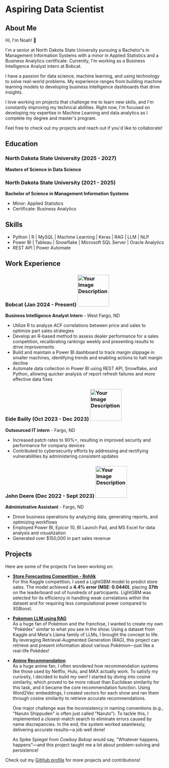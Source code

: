 # Aspiring Data Scientist 
## About Me

Hi, I'm Noah! 👋

I'm a senior at North Dakota State University pursuing a Bachelor's in Management Information Systems with a minor in Applied Statistics and a Business Analytics certificate. Currently, I'm working as a Business Intelligence Analyst intern at Bobcat.

I have a passion for data science, machine learning, and using technology to solve real-world problems. My experience ranges from building machine learning models to developing business intelligence dashboards that drive insights.

I love working on projects that challenge me to learn new skills, and I'm constantly improving my technical abilities. Right now, I'm focused on developing my expertise in Machine Learning and data analytics as I complete my degree and master's program.

Feel free to check out my projects and reach out if you'd like to collaborate!

## Education

### North Dakota State University (2025 - 2027) 
**Masters of Science in Data Science**

### North Dakota State University (2021 - 2025)
**Bachelor of Science in Management Information Systems**  
- Minor: Applied Statistics  
- Certificate: Business Analytics


## Skills 
- Python | R | MySQL | Machine Learning | Keras | RAG | LLM | NLP 
- Power BI | Tableau | Snowflake | Microsoft SQL Server | Oracle Analytics
- REST API | Power Automate

## Work Experience 

### Bobcat (Jan 2024 - Present)   <img src="https://yt3.ggpht.com/a/AGF-l79kHVPgJKSYCjRa36SSkMDcRsRnP7pwuI5xWQ=s900-c-k-c0xffffffff-no-rj-mo" alt="Your Image Description" height = "100" width="100"/> 
**Business Intelligence Analyst Intern** - West Fargo, ND
- Utilize R to analyze ACF correlations between price and sales to optimize part sales strategies
- Develop an R-based method to assess dealer performance for a sales competition, recalibrating rankings weekly and presenting results to drive improvements
- Build and maintain a Power BI dashboard to track margin slippage in smaller machines, identifying trends and enabling actions to halt margin decline
- Automate data collection in Power BI using REST API, Snowflake, and Python, allowing quicker analysis of report refresh failures and more effective data fixes
 
### Eide Bailly (Oct 2023 - Dec 2023)   <img src="https://th.bing.com/th/id/OIP.7EbIYdnWeTVqC-xRODEzYwHaHa?rs=1&pid=ImgDetMain" alt="Your Image Description" height = "100" width="100"/>
**Outsourced IT intern** - Fargo, ND
- Increased patch rates to 90%+, resulting in improved security and performance for company devices
- Contributed to cybersecurity efforts by addressing and rectifying vulnerabilities by administering consistent updates

 
### John Deere (Dec 2022 - Sept 2023)   <img src="https://brandlogos.net/wp-content/uploads/2021/10/john-deere-logo-symbol-vector.png" alt="Your Image Description" height = "100" width="100"/>
**Administrative Assistant** - Fargo, ND
- Drove business operations by analyzing data, generating reports, and optimizing workflows
- Employed Power BI, Epicor 10, BI Launch Pad, and MS Excel for data analysis and visualization
- Generated over $150,000 in part sales revenue

## Projects

Here are some of the projects I've been working on:

- **[Store Forecasting Competition - Rohlik](https://github.com/noahny87/Projects-Competition)**  
For this Kaggle competition, I used a LightGBM model to predict store sales. The model achieved a **4.4% error (MSE: 0.0440)**, placing **37th** on the leaderboard out of hundreds of participants. LightGBM was selected for its efficiency in handling weak correlations within the dataset and for requiring less computational power compared to XGBoost.

- **[Pokemon LLM using RAG](https://github.com/noahny87/Pokemon-Chat-Bot-using-RAG)**  
  As a huge fan of Pokémon and the franchise, I wanted to create my own "Pokédex" similar to what you see in the show. Using a dataset from Kaggle and Meta's Llama family of LLMs, I brought the concept to life. By leveraging Retrieval-Augmented Generation (RAG), this project can retrieve and present information about various Pokémon—just like a real-life Pokédex!

- **[Anime Recommendation](https://github.com/noahny87/Anime-Recommendation)**  
  As a huge anime fan, I often wondered how recommendation systems like those used by Netflix, Hulu, and MAX actually work. To satisfy my curiosity, I decided to build my own! I started by diving into cosine similarity, which proved to be more robust than Euclidean similarity for this task, and it became the core recommendation function. Using Word2Vec embeddings, I created vectors for each show and ran them through cosine similarity to retrieve accurate recommendations.

  One major challenge was the inconsistency in naming conventions (e.g., "Naruto Shippuden" is often just called "Naruto"). To tackle this, I implemented a closest-match search to eliminate errors caused by name discrepancies. In the end, the system worked seamlessly, delivering accurate results—a job well done!

  As Spike Spiegel from *Cowboy Bebop* would say, "Whatever happens, happens"—and this project taught me a lot about problem-solving and persistence!

Check out my [GitHub profile](https://github.com/noahny87) for more projects and contributions!
